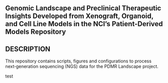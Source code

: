## Genomic Landscape and Preclinical Therapeutic Insights Developed from Xenograft, Organoid, and Cell Line Models in the NCI’s Patient-Derived Models Repository

## DESCRIPTION
This repository contains scripts, figures and configurations to process next‑generation sequencing (NGS) data for the PDMR Landscape project.


test